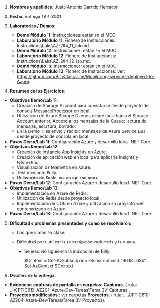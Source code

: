 1. **Nombres y apellidos:** Justo Antonio Garrido Herrador

2. **Fecha:** entrega 19-1-2021

3. **Laboratorios / Demos**: 
   - **Demo Módulo 11**: Instrucciones: están en el MOC.
   - **Laboratorio Módulo 11**: Fichero de Instrucciones: Instructions\Labs\AZ-204_11_lab.md.
   - **Demo Módulo 12**: Instrucciones: están en el MOC. 
   - **Laboratorio Módulo 12**: Fichero de Instrucciones: Instructions\Labs\AZ-204_12_lab.md.
   - **Demo Módulo 13**: Instrucciones: están en el MOC. 
   - **Laboratorio Módulo 13**: Fichero de Instrucciones: ver: https://github.com/BillyClassTime/Monitoring-services-deployed-to-Azure.
   
4. **Resumen de los Ejercicios:**
* **Objetivos Demo/Lab 11**: 
     * Creación de Storage Account para conectarse desde proyecto de consola MessageProcessor en local. 
     * Utilización de Azure.Storage.Queues desde local hacia el Storage Account anterior. Acceso a los mensajes de la Queue: lectura de mensajes, escritura, borrado.
     * En la Demo 11 se envió y recibió mensajes de Azure Service Bus desde proyecto de consola en local. 
* **Pasos Demo/Lab 11**:  Configuración Azure y desarrollo local .NET Core. 
* **Objetivos Demo/Lab 12**:
     * Creación de instancia App Insights en Azure.
     * Creación de aplicación web en local para aplicarle Insights y telemetría.
     * Visualización de telemetría en Azure.
     * Test mediante Polly.
     * Utilización de Scale-out en aplicaciones.
* **Pasos Demo/Lab 12**:  Configuración Azure y desarrollo local .NET Core. 
* **Objetivos Demo/Lab 13**:
     * Implementación en Azure de Redis.
     * Utilización de Redis desde proyecto local.
     * Implementación de CDN en Azure y utilización en proyecto web contenerizado en Azure.
* **Pasos Demo/Lab 13**:  Configuración Azure y desarrollo local .NET Core. 

5. **Dificultad o problemas presentados y como se resolvieron:** 

   * Los que vimos en clase.

   * Dificultad para utilizar la subscripción caducada y la nueva.  

     * Se resolvió siguiendo la indicación de Billy:	

       $Context = Get-AzSubscription -SubscriptionId "96d8...68d"   
       Set-AzContext $Context   
6. **Detalles de la entrega**: 
* **Evidencias capturas de pantalla en carpetas**: **Capturas**. ( ruta: ...\\CFTIC610-AZ204-Azure-Dev-Tareas\Tarea 3\\* Capturas).
* **Proyectos modificados** : ver carpetas **Proyectos**. ( ruta: ...\CFTIC610-AZ204-Azure-Dev-Tareas\Tarea 3\\* Proyectos).

